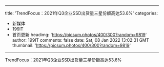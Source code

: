 
---
title: 'TrendFocus：2021年Q3企业SSD出货量三星份额高达53.6%'
categories: 
 - 新媒体
 - 199IT
 - 首页更新
headimg: 'https://picsum.photos/400/300?random=9819'
author: 199IT
comments: false
date: Sat, 08 Jan 2022 13:02:31 GMT
thumbnail: 'https://picsum.photos/400/300?random=9819'
---

<div>   
TrendFocus：2021年Q3企业SSD出货量三星份额高达53.6%  
</div>
            